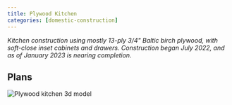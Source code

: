 ```yaml
---
title: Plywood Kitchen
categories: [domestic-construction]
---
```


_Kitchen construction using mostly 13-ply 3/4" Baltic birch plywood, with soft-close inset cabinets and drawers. Construction began July 2022, and as of January 2023 is nearing completion._

## Plans

![Plywood kitchen 3d model](../assets/plywood-kitchen/kitchen_v3.png)
